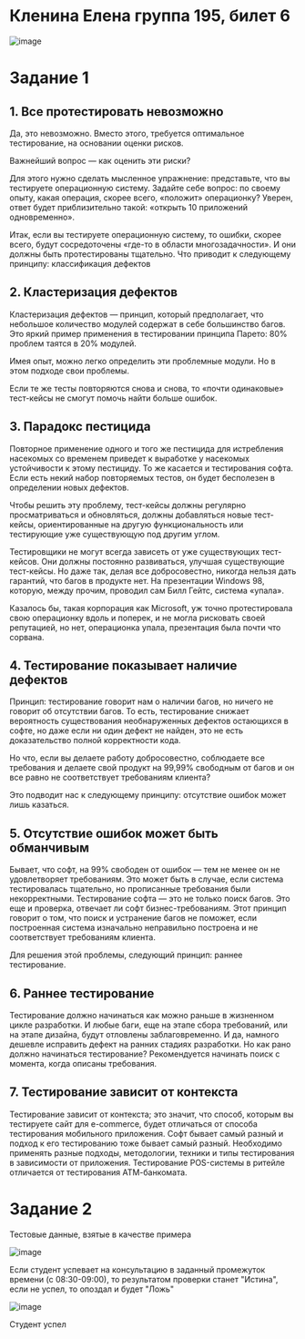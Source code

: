 
# Кленина Елена группа 195, билет 6

![image](https://user-images.githubusercontent.com/90246894/203082711-d5d7f15f-7685-456a-a62d-2df434c8b910.png)

# Задание 1

## 1. Все протестировать невозможно
Да, это невозможно. Вместо этого, требуется оптимальное тестирование, на основании оценки рисков.

Важнейший вопрос — как оценить эти риски?

Для этого нужно сделать мысленное упражнение: представьте, что вы тестируете операционную систему. Задайте себе вопрос: по своему опыту, какая операция, скорее всего, «положит» операционку? Уверен, ответ будет приблизительно такой: «открыть 10 приложений одновременно».

Итак, если вы тестируете операционную систему, то ошибки, скорее всего, будут сосредоточены «где-то в области многозадачности». И они должны быть протестированы тщательно. Что приводит к следующему принципу: классификация дефектов

## 2. Кластеризация дефектов
Кластеризация дефектов — принцип, который предполагает, что небольшое количество модулей содержат в себе большинство багов. Это яркий пример применения в тестировании принципа Парето: 80% проблем таятся в 20% модулей.

Имея опыт, можно легко определить эти проблемные модули. Но в этом подходе свои проблемы.

Если те же тесты повторяются снова и снова, то «почти одинаковые» тест-кейсы не смогут помочь найти больше ошибок.

## 3. Парадокс пестицида
Повторное применение одного и того же пестицида для истребления насекомых со временем приведет к выработке у насекомых устойчивости к этому пестициду. То же касается и тестирования софта. Если есть некий набор повторяемых тестов, он будет бесполезен в определении новых дефектов.

Чтобы решить эту проблему, тест-кейсы должны регулярно просматриваться и обновляться, должны добавляться новые тест-кейсы, ориентированные на другую функциональность или тестирующие уже существующую под другим углом.

Тестировщики не могут всегда зависеть от уже существующих тест-кейсов. Они должны постоянно развиваться, улучшая существующие тест-кейсы. Но даже так, делая все добросовестно, никогда нельзя дать гарантий, что багов в продукте нет. На презентации Windows 98, которую, между прочим, проводил сам Билл Гейтс, система «упала».

Казалось бы, такая корпорация как Microsoft, уж точно протестировала свою операционку вдоль и поперек, и не могла рисковать своей репутацией, но нет, операционка упала, презентация была почти что сорвана.

## 4. Тестирование показывает наличие дефектов
Принцип: тестирование говорит нам о наличии багов, но ничего не говорит об отсутствии багов. То есть, тестирование снижает вероятность существования необнаруженных дефектов остающихся в софте, но даже если ни один дефект не найден, это не есть доказательство полной корректности кода.

Но что, если вы делаете работу добросовестно, соблюдаете все требования и делаете свой продукт на 99,99% свободным от багов и он все равно не соответствует требованиям клиента?

Это подводит нас к следующему принципу: отсутствие ошибок может лишь казаться.

## 5. Отсутствие ошибок может быть обманчивым
Бывает, что софт, на 99% свободен от ошибок — тем не менее он не удовлетворяет требованиям. Это может быть в случае, если система тестировалась тщательно, но прописанные требования были некорректными. Тестирование софта — это не только поиск багов. Это еще и проверка, отвечает ли софт бизнес-требованиям. Этот принцип говорит о том, что поиск и устранение багов не поможет, если построенная система изначально неправильно построена и не соответствует требованиям клиента.

Для решения этой проблемы, следующий принцип: раннее тестирование.

## 6. Раннее тестирование
Тестирование должно начинаться как можно раньше в жизненном цикле разработки. И любые баги, еще на этапе сбора требований, или на этапе дизайна, будут отловлены заблаговременно. И да, намного дешевле исправить дефект на ранних стадиях разработки. Но как рано должно начинаться тестирование? Рекомендуется начинать поиск с момента, когда описаны требования.

## 7. Тестирование зависит от контекста
Тестирование зависит от контекста; это значит, что способ, которым вы тестируете сайт для e-commerce, будет отличаться от способа тестирования мобильного приложения. Софт бывает самый разный и подход к его тестированию тоже бывает самый разный. Необходимо применять разные подходы, методологии, техники и типы тестирования в зависимости от приложения. Тестирование POS-системы в ритейле отличается от тестирования АТМ-банкомата.

# Задание 2

Тестовые данные, взятые в качестве примера

![image](https://user-images.githubusercontent.com/90246894/203086331-9e1ab18d-a9d1-4e54-b6f2-ecdd132430c7.png)

Если студент успевает на консультацию в заданный промежуток времени (с 08:30-09:00), то результатом проверки станет "Истина", если не успел, то опоздал и будет "Ложь"

![image](https://user-images.githubusercontent.com/90246894/203087681-b89a8efc-5463-494b-82d8-e7e73b0f11dc.png)

Студент успел
